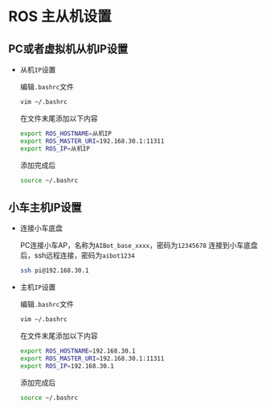 # ROS 主从机设置

## PC或者虚拟机从机IP设置

* 从机`IP`设置

    编辑`.bashrc`文件
    ```bash
    vim ~/.bashrc
    ```

    在文件末尾添加以下内容

    ```bash
    export ROS_HOSTNAME=从机IP
    export ROS_MASTER_URI=192.168.30.1:11311
    export ROS_IP=从机IP
    ```

    添加完成后

    ```bash
    source ~/.bashrc
    ```


## 小车主机IP设置

* 连接小车底盘

    PC连接小车AP，名称为`AIBot_base_xxxx`，密码为`12345678`
    连接到小车底盘后，ssh远程连接，密码为`aibot1234`
    ```bash
    ssh pi@192.168.30.1
    ```

* 主机`IP`设置

    编辑`.bashrc`文件
    ```bash
    vim ~/.bashrc
    ```

    在文件末尾添加以下内容

    ```bash
    export ROS_HOSTNAME=192.168.30.1
    export ROS_MASTER_URI=192.168.30.1:11311
    export ROS_IP=192.168.30.1
    ```

    添加完成后

    ```bash
    source ~/.bashrc
    ```